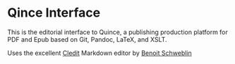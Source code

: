# Qince Interface

This is the editorial interface to Quince, a publishing production platform for PDF and Epub based on Git, Pandoc, LaTeX, and XSLT.

Uses the excellent [Cledit](https://github.com/classeur/cledit) Markdown editor by [Benoit Schweblin](http://classeur.io/)
